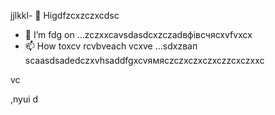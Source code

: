 jjlkkl- 👋 Higdfzcxzczxcdsc
- 🌱 I’m fdg on ...zczxxcаvsdasdcxzczadвфівсчяcxvfvxcx
- 📫 How toxcv rcvbveach vcxve ...sdxzвап
scaasdsadedczxvhsaddfgxcvямясzczxczxczxczzcxczxxc
<!---hgsadfgdfsadsaxcvvcb
makarovaoolha/makarovaoolячсчha is a ✨ special ✨ repository becauxzcxzcbxcvse idsts `REAzvbwDME.md` (this file) appears on your GitHvcxvxczxcub profile.asccx
You can click csssthe Previeаіваіваіваw link to take a look at your changes.asdasdazxcs
--->vc
,nyui
d
